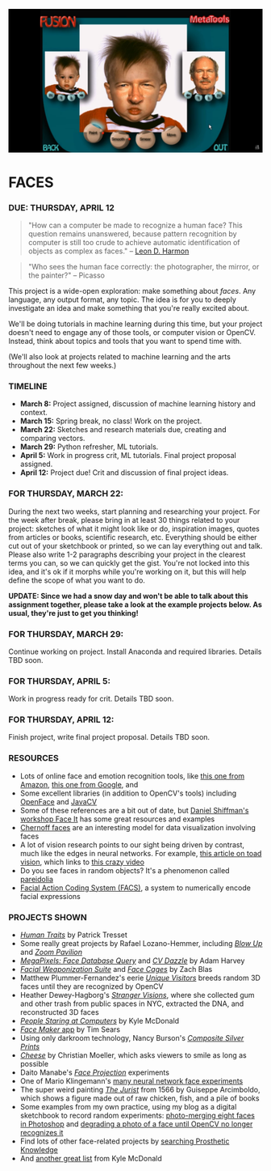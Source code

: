 ![](https://raw.githubusercontent.com/jeffThompson/CreativeProgramming2/master/Images/Week08_Faces/PowerGoo_FaceSwapPredescessor.png)

FACES
====

### DUE: THURSDAY, APRIL 12  

>"How can a computer be made to recognize a human face? This question remains unanswered, because pattern recognition by computer is still too crude to achieve automatic identification of objects as complex as faces." – [Leon D. Harmon](https://archive.org/details/DTIC_ADA004159)

> "Who sees the human face correctly: the photographer, the mirror, or the painter?" – Picasso

This project is a wide-open exploration: make something about *faces*. Any language, any output format, any topic. The idea is for you to deeply investigate an idea and make something that you're really excited about. 

We'll be doing tutorials in machine learning during this time, but your project doesn't need to engage any of those tools, or computer vision or OpenCV. Instead, think about topics and tools that you want to spend time with.

(We'll also look at projects related to machine learning and the arts throughout the next few weeks.)

### TIMELINE  

* **March 8:** Project assigned, discussion of machine learning history and context.  
* **March 15:** Spring break, no class! Work on the project.  
* **March 22:** Sketches and research materials due, creating and comparing vectors.  
* **March 29:** Python refresher, ML tutorials.  
* **April 5:** Work in progress crit, ML tutorials. Final project proposal assigned.  
* **April 12:** Project due! Crit and discussion of final project ideas.  

### FOR THURSDAY, MARCH 22:  
During the next two weeks, start planning and researching your project. For the week after break, please bring in at least 30 things related to your project: sketches of what it might look like or do, inspiration images, quotes from articles or books, scientific research, etc. Everything should be either cut out of your sketchbook or printed, so we can lay everything out and talk. Please also write 1-2 paragraphs describing your project in the clearest terms you can, so we can quickly get the gist. You're not locked into this idea, and it's ok if it morphs while you're working on it, but this will help define the scope of what you want to do.

**UPDATE: Since we had a snow day and won't be able to talk about this assignment together, please take a look at the example projects below. As usual, they're just to get you thinking!**

### FOR THURSDAY, MARCH 29:  
Continue working on project. Install Anaconda and required libraries. Details TBD soon.

### FOR THURSDAY, APRIL 5:  
Work in progress ready for crit. Details TBD soon.

### FOR THURSDAY, APRIL 12:  
Finish project, write final project proposal. Details TBD soon.

### RESOURCES  

* Lots of online face and emotion recognition tools, like [this one from Amazon](https://console.aws.amazon.com/rekognition), [this one from Google](https://cloud.google.com/vision/docs/detecting-faces), and 
* Some excellent libraries (in addition to OpenCV's tools) including [OpenFace](https://cmusatyalab.github.io/openface) and [JavaCV](https://github.com/bytedeco/javacv)  
* Some of these references are a bit out of date, but [Daniel Shiffman's workshop Face It](https://github.com/shiffman/Face-It) has some great resources and examples  
* [Chernoff faces](https://en.wikipedia.org/wiki/Chernoff_face) are an interesting model for data visualization involving faces  
* A lot of vision research points to our sight being driven by contrast, much like the edges in neural networks. For example, [this article on toad vision](https://en.wikipedia.org/wiki/Feature_detection_%28nervous_system%29#In_toad_vision), which links to [this crazy video](https://av.tib.eu/media/15148#t=0,00:25)  
* Do you see faces in random objects? It's a phenomenon called [pareidolia](https://en.wikipedia.org/wiki/Pareidolia)  
* [Facial Action Coding System (FACS)](https://en.wikipedia.org/wiki/Facial_Action_Coding_System), a system to numerically encode facial expressions  

### PROJECTS SHOWN  

* [*Human Traits*](http://patricktresset.com/new/project/human-traits-2015/) by Patrick Tresset  
* Some really great projects by Rafael Lozano-Hemmer, including [*Blow Up*](http://www.lozano-hemmer.com/blow_up.php) and [*Zoom Pavilion*](http://www.lozano-hemmer.com/zoom_pavilion.php)  
* [*MegaPixels: Face Database Query*](https://ahprojects.com/notebook/2017/megapixels/) and [*CV Dazzle*](https://cvdazzle.com/) by Adam Harvey
* [*Facial Weaponization Suite*](http://www.zachblas.info/works/facial-weaponization-suite/) and [*Face Cages*](http://www.zachblas.info/works/face-cages/) by Zach Blas  
* Matthew Plummer-Fernandez's eerie [*Unique Visitors*](http://unique-visitors.tumblr.com/) breeds random 3D faces until they are recognized by OpenCV  
* Heather Dewey-Hagborg's [*Stranger Visions*](http://deweyhagborg.com/projects/stranger-visions), where she collected gum and other trash from public spaces in NYC, extracted the DNA, and reconstructed 3D faces  
* [*People Staring at Computers*](https://vimeo.com/25958231) by Kyle McDonald  
* [*Face Maker* app](http://prostheticknowledge.tumblr.com/post/169232693186/face-maker-ios-app-by-tim-sears-for-iphone-x-lets) by Tim Sears  
* Using only darkroom technology, Nancy Burson's [*Composite Silver Prints*](http://nancyburson.com/composite-silver-prints/)  
* [*Cheese*](http://christianmoeller.com/Cheese) by Christian Moeller, which asks viewers to smile as long as possible  
* Daito Manabe's [*Face Projection*](http://www.daito.ws/en/work/face-projection.html#5) experiments  
* One of Mario Klingemann's [many neural network face experiments](https://www.youtube.com/watch?v=5h4R959O0cY&feature=youtu.be)  
* The super weird painting [*The Jurist*](https://www.giuseppe-arcimboldo.org/The-Jurist-1566.html) from 1566 by Guiseppe Arcimboldo, which shows a figure made out of raw chicken, fish, and a pile of books  
* Some examples from my own practice, using my blog as a digital sketchbook to record random experiments: [photo-merging eight faces in Photoshop](http://www.jeffreythompson.org/blog/2013/12/17/photomerged-faces/) and [degrading a photo of a face until OpenCV no longer recognizes it](http://www.jeffreythompson.org/blog/2012/05/22/no-longer-a-face/)  
* Find lots of other face-related projects by [searching Prosthetic Knowledge](http://prostheticknowledge.tumblr.com/tagged/face)  
* And [another great list](https://github.com/kylemcdonald/AppropriatingNewTechnologies/wiki/Faces-in-Media-Art) from Kyle McDonald  

